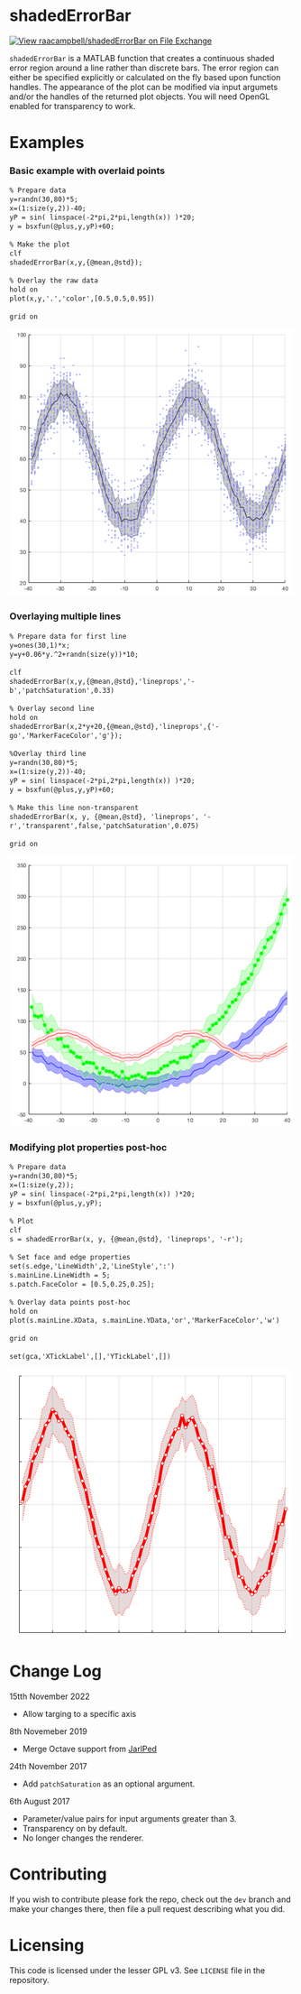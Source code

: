 # shadedErrorBar
[![View raacampbell/shadedErrorBar on File Exchange](https://www.mathworks.com/matlabcentral/images/matlab-file-exchange.svg)](https://uk.mathworks.com/matlabcentral/fileexchange/26311-raacampbell-shadederrorbar)

`shadedErrorBar` is a MATLAB function that creates a continuous shaded error region around a line rather than discrete bars. 
The error region can either be specified explicitly or calculated on the fly based upon function handles. 
The appearance of the plot can be modified via input argumets and/or the handles of the returned plot objects.
You will need OpenGL enabled for transparency to work.



# Examples

### Basic example with overlaid points
```
% Prepare data
y=randn(30,80)*5;
x=(1:size(y,2))-40;
yP = sin( linspace(-2*pi,2*pi,length(x)) )*20;
y = bsxfun(@plus,y,yP)+60;

% Make the plot
clf
shadedErrorBar(x,y,{@mean,@std}); 

% Overlay the raw data
hold on
plot(x,y,'.','color',[0.5,0.5,0.95])

grid on
```
![](./exampleImages/basic_with_overlay.png)




### Overlaying multiple lines
```
% Prepare data for first line
y=ones(30,1)*x; 
y=y+0.06*y.^2+randn(size(y))*10;

clf
shadedErrorBar(x,y,{@mean,@std},'lineprops','-b','patchSaturation',0.33)

% Overlay second line
hold on
shadedErrorBar(x,2*y+20,{@mean,@std},'lineprops',{'-go','MarkerFaceColor','g'});

%Overlay third line
y=randn(30,80)*5; 
x=(1:size(y,2))-40;
yP = sin( linspace(-2*pi,2*pi,length(x)) )*20;
y = bsxfun(@plus,y,yP)+60;

% Make this line non-transparent
shadedErrorBar(x, y, {@mean,@std}, 'lineprops', '-r','transparent',false,'patchSaturation',0.075)

grid on
```
![](./exampleImages/multiple_lines.png)



### Modifying plot properties post-hoc
```
% Prepare data
y=randn(30,80)*5; 
x=(1:size(y,2));
yP = sin( linspace(-2*pi,2*pi,length(x)) )*20;
y = bsxfun(@plus,y,yP);

% Plot
clf
s = shadedErrorBar(x, y, {@mean,@std}, 'lineprops', '-r');

% Set face and edge properties
set(s.edge,'LineWidth',2,'LineStyle',':')
s.mainLine.LineWidth = 5;
s.patch.FaceColor = [0.5,0.25,0.25];

% Overlay data points post-hoc
hold on
plot(s.mainLine.XData, s.mainLine.YData,'or','MarkerFaceColor','w')

grid on

set(gca,'XTickLabel',[],'YTickLabel',[])
```

![](./exampleImages/mod-handles.png)


# Change Log
15tth November 2022
* Allow targing to a specific axis

8th Novemeber 2019
* Merge Octave support from [JarlPed](https://github.com/JarlPed/)


24th November 2017
* Add `patchSaturation` as an optional argument.

6th August 2017

* Parameter/value pairs for input arguments greater than 3.
* Transparency on by default.
* No longer changes the renderer.

# Contributing
If you wish to contribute please fork the repo, check out the `dev` branch and make your changes there, then file a pull request describing what you did. 

# Licensing 
This code is licensed under the lesser GPL v3. See `LICENSE` file in the repository. 
